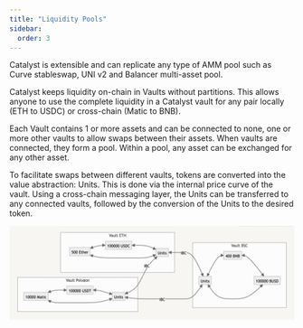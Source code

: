 ```yaml
---
title: "Liquidity Pools"
sidebar:
  order: 3
---
```


Catalyst is extensible and can replicate any type of AMM pool such as Curve stableswap, UNI v2 and Balancer multi-asset pool.

Catalyst keeps liquidity on-chain in Vaults without partitions. This allows anyone to use the complete liquidity in a Catalyst vault for any pair locally (ETH to USDC) or cross-chain (Matic to BNB).

Each Vault contains 1 or more assets and can be connected to none, one or more other vaults to allow swaps between their assets. When vaults are connected, they form a pool. Within a pool, any asset can be exchanged for any other asset.

To facilitate swaps between different vaults, tokens are converted into the value abstraction: Units. This is done via the internal price curve of the vault. Using a cross-chain messaging layer, the Units can be transferred to any connected vaults, followed by the conversion of the Units to the desired token.

![Transaction flow](flow.jpg)
